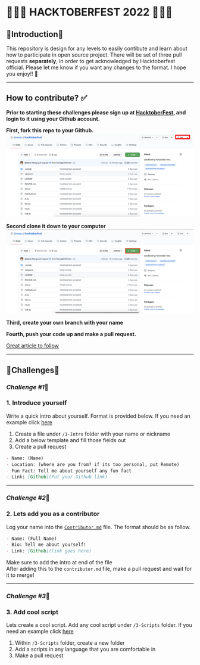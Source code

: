 # 🎃🎃🎃 HACKTOBERFEST 2022 🎃🎃🎃

## 👻Introduction👻

This repository is design for any levels to easily contibute and learn about how to participate in open source project. There will be set of three pull requests **separately**, in order to get acknowledged by Hacktoberfest official. Please let me know if you want any changes to the format. I hope you enjoy!! 🎃
 
---

## How to contribute? ✅

**Prior to starting these challenges please sign up at [HacktoberFest](https://hacktoberfest.com/), and login to it using your Github account.**

**First, fork this repo to your Github.**
![Forking](./docs/pictures/how-to-fork.png)

**Second clone it down to your computer**
![Cloning](./docs/pictures/how-to-clone.png)

**Third, create your own branch with your name**

**Fourth, push your code up and make a pull request.**

[Great article to follow](https://medium.com/@mvthanoshan9/how-to-make-your-first-pull-request-on-github-9aefca5cc837)

---

## 👻Challenges👻

### *Challenge #1*🎃
### 1. Introduce yourself
Write a quick intro about yourself. Format is provided below. If you need an example click [here](./1-Intro/jin.md)
1. Create a file under `/1-Intro` folder with your name or nickname
2. Add a below template and fill those fields out
3. Create a pull request 

```md
- Name: (Name)
- Location: (where are you from? if its too personal, put Remote)
- Fun Fact: Tell me about yourself any fun fact
- Link: [Github](Put your Github link)
```
---
### *Challenge #2*🎃
### 2. Lets add you as a contributor
Log your name into the [`Contributor.md`](./CONTRIBUTORS.md) file. The format should be as follow.
```md
- Name: (Full Name)
- Bio: Tell me about yourself!
- Link: [Github](link goes here)
```
Make sure to add the intro at end of the file  
After adding this to the `contributor.md` file, make a pull request and wait for it to merge!

---
### *Challenge #3*🎃
### 3. Add cool script
Lets create a cool script. Add any cool script under `/3-Scripts` folder. If you need an example click [here](./3-Scripts/helloworld)

1. Within `/3-Scripts` folder, create a new folder
2. Add a scripts in any language that you are comfortable in
3. Make a pull request
